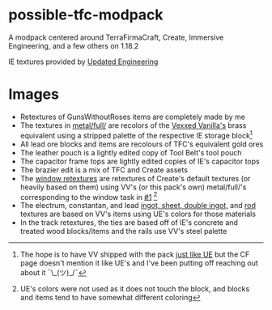 # possible-tfc-modpack
 A modpack centered around TerraFirmaCraft, Create, Immersive Engineering, and a few others on 1.18.2
 
 IE textures provided by [Updated Engineering](https://www.curseforge.com/minecraft/texture-packs/updated-engineering)
 
# Images
 - Retextures of GunsWithoutRoses items are completely made by me
 - The textures in [metal/full/](https://github.com/Notenoughmail/possible-tfc-modpack/tree/main/kubejs/assets/kubejs_tfc/textures/block/metal/full) are recolors of the [Vexxed Vanilla's](https://www.curseforge.com/minecraft/texture-packs/terrafirmacraft-vexxed-vanilla) brass equivalent using a stripped palette of the respective IE storage block[^1]
 - All lead ore blocks and items are recolours of TFC's equivalent gold ores
 - The leather pouch is a lightly edited copy of Tool Belt's tool pouch
 - The capacitor frame tops are lightly edited copies of IE's capacitor tops
 - The brazier edit is a mix of TFC and Create assets
 - The [window retextures](https://github.com/Notenoughmail/possible-tfc-modpack/tree/main/kubejs/assets/create/textures/block/palettes) are retextures of Create's default textures (or heavily based on them) using VV's (or this pack's own) metal/full/'s corresponding to the window task in [#1](https://github.com/Notenoughmail/possible-tfc-modpack/issues/1) [^2]
 - The electrum, constantan, and lead [ingot, sheet, double ingot,](https://github.com/Notenoughmail/possible-tfc-modpack/commit/8e3d8378c364dc8ccdf3349d78c08a482fcb06e7) and [rod](https://github.com/Notenoughmail/possible-tfc-modpack/tree/main/kubejs/assets/immersiveposts/textures/items) textures are based on VV's items using UE's colors for those materials
 - In the track retextures, the ties are based off of IE's concrete and treated wood blocks/items and the rails use VV's steel palette
 
 [^1]: The hope is to have VV shipped with the pack [just like UE](https://github.com/Notenoughmail/possible-tfc-modpack/blob/main/resourcepacks/updated-engineering.pw.toml) but the CF page doesn't mention it like UE's and I've been putting off reaching out about it ¯\\\_(ツ)\_/¯
 
 [^2]: UE's colors were not used as it does not touch the block, and blocks and items tend to have somewhat different coloring